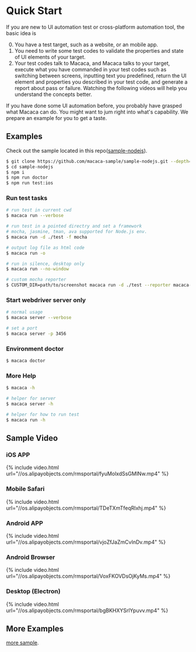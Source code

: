 # Quick Start

If you are new to UI automation test or cross-platform automation tool, the basic idea is

0. You have a test target, such as a website, or an mobile app.
0. You need to write some test codes to validate the properties and state of UI elements of your target.
0. Your test codes talk to Macaca, and Macaca talks to your target, execute what you have commanded in your test codes such as switching between screens, inputting text you predefined, return the UI element and properties you described in your test code, and generate a report about pass or failure. 
Watching the following videos will help you understand the concepts better.

If you have done some UI automation before, you probably have grasped what Macaca can do. You might want to jum right into what's capability. 
We prepare an example for you to get a taste.

## Examples

Check out the sample located in this repo([sample-nodejs](//github.com/macaca-sample/sample-nodejs)).

```bash
$ git clone https://github.com/macaca-sample/sample-nodejs.git --depth=1
$ cd sample-nodejs
$ npm i
$ npm run doctor
$ npm run test:ios
```

### Run test tasks

```bash
# run test in current cwd
$ macaca run --verbose

# run test in a pointed directry and set a framework
# mocha, jasmine, tman, ava supported for Node.js env.
$ macaca run -d ./test -f mocha

# output log file as html code
$ macaca run -o

# run in silence, desktop only
$ macaca run --no-window

# custom mocha reporter
$ CUSTOM_DIR=path/to/screenshot macaca run -d ./test --reporter macaca-simple-reportor
```

### Start webdriver server only

```bash
# normal usage
$ macaca server --verbose

# set a port
$ macaca server -p 3456
```

### Environment doctor

```bash
$ macaca doctor
```

### More Help

```bash
$ macaca -h

# helper for server
$ macaca server -h

# helper for how to run test
$ macaca run -h
```

## Sample Video

### iOS APP

{% include video.html url="//os.alipayobjects.com/rmsportal/fyuMolxdSsGMlNw.mp4" %}

### Mobile Safari

{% include video.html url="//os.alipayobjects.com/rmsportal/TDeTXmTfeqRlxhj.mp4" %}

### Android APP

{% include video.html url="//os.alipayobjects.com/rmsportal/vjoZfJaZmCvInDv.mp4" %}

### Android Browser

{% include video.html url="//os.alipayobjects.com/rmsportal/VoxFKOVDsOjKyMs.mp4" %}

### Desktop (Electron)

{% include video.html url="//os.alipayobjects.com/rmsportal/bgBKHXYSrlYpuvv.mp4" %}

## More Examples
[more sample](//github.com/macaca-sample).
